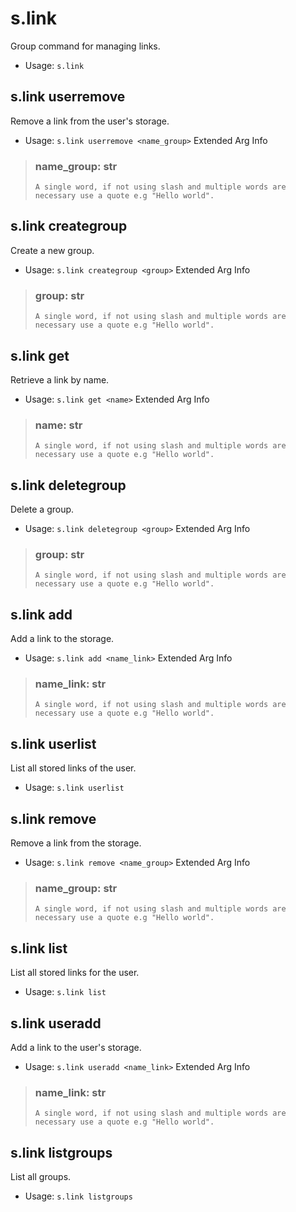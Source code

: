 # s.link
Group command for managing links.<br/>
 - Usage: `s.link`
## s.link userremove
Remove a link from the user's storage.<br/>
 - Usage: `s.link userremove <name_group>`
Extended Arg Info
> ### name_group: str
> ```
> A single word, if not using slash and multiple words are necessary use a quote e.g "Hello world".
> ```
## s.link creategroup
Create a new group.<br/>
 - Usage: `s.link creategroup <group>`
Extended Arg Info
> ### group: str
> ```
> A single word, if not using slash and multiple words are necessary use a quote e.g "Hello world".
> ```
## s.link get
Retrieve a link by name.<br/>
 - Usage: `s.link get <name>`
Extended Arg Info
> ### name: str
> ```
> A single word, if not using slash and multiple words are necessary use a quote e.g "Hello world".
> ```
## s.link deletegroup
Delete a group.<br/>
 - Usage: `s.link deletegroup <group>`
Extended Arg Info
> ### group: str
> ```
> A single word, if not using slash and multiple words are necessary use a quote e.g "Hello world".
> ```
## s.link add
Add a link to the storage.<br/>
 - Usage: `s.link add <name_link>`
Extended Arg Info
> ### name_link: str
> ```
> A single word, if not using slash and multiple words are necessary use a quote e.g "Hello world".
> ```
## s.link userlist
List all stored links of the user.<br/>
 - Usage: `s.link userlist`
## s.link remove
Remove a link from the storage.<br/>
 - Usage: `s.link remove <name_group>`
Extended Arg Info
> ### name_group: str
> ```
> A single word, if not using slash and multiple words are necessary use a quote e.g "Hello world".
> ```
## s.link list
List all stored links for the user.<br/>
 - Usage: `s.link list`
## s.link useradd
Add a link to the user's storage.<br/>
 - Usage: `s.link useradd <name_link>`
Extended Arg Info
> ### name_link: str
> ```
> A single word, if not using slash and multiple words are necessary use a quote e.g "Hello world".
> ```
## s.link listgroups
List all groups.<br/>
 - Usage: `s.link listgroups`
